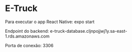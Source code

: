 # E-Truck


Para executar o app React Native: expo start

Endpoint do backend: e-truck-database.cljnpojjwj1y.sa-east-1.rds.amazonaws.com 

Porta de conexão: 3306

